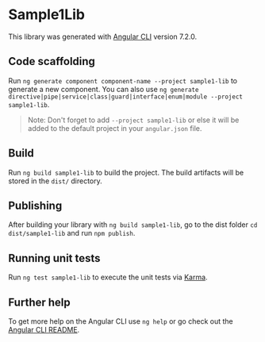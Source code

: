 # Sample1Lib

This library was generated with [Angular CLI](https://github.com/angular/angular-cli) version 7.2.0.

## Code scaffolding

Run `ng generate component component-name --project sample1-lib` to generate a new component. You can also use `ng generate directive|pipe|service|class|guard|interface|enum|module --project sample1-lib`.
> Note: Don't forget to add `--project sample1-lib` or else it will be added to the default project in your `angular.json` file. 

## Build

Run `ng build sample1-lib` to build the project. The build artifacts will be stored in the `dist/` directory.

## Publishing

After building your library with `ng build sample1-lib`, go to the dist folder `cd dist/sample1-lib` and run `npm publish`.

## Running unit tests

Run `ng test sample1-lib` to execute the unit tests via [Karma](https://karma-runner.github.io).

## Further help

To get more help on the Angular CLI use `ng help` or go check out the [Angular CLI README](https://github.com/angular/angular-cli/blob/master/README.md).
